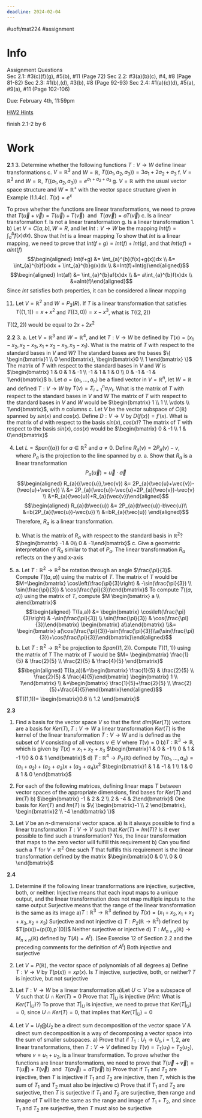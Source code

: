 ```yaml
---
deadline: 2024-02-04
---
```


#uoft/mat224 #assignment 

# Info

Assignment Questions 	
	Sec 2.1: #3(c)(f)(g), #5(b), #11 (Page 72)
	Sec 2.2: #3(a)(b)(c), #4, #8 (Page 81-82)
	Sec 2.3: #1(b),(d), #3(b), #8 (Page 92-93)
	Sec 2.4: #1(a)(c)(d), #5(a), #9(a), #11 (Page 102-106)

Due: February 4th, 11:59pm

[HW2 Hints](attachments/HW2%20Hints.pdf)

finish 2.1-2 by 6

# Work

**2.1**
3. Determine whether the following functions $T:V \rightarrow W$ define linear transformations
	c. $V = \mathbb{R}^3$ and $W = \mathbb{R}$, $T((a_{1},a_{2}, a_{3}))=3a_{1}+2a_{2}+a_{3}$
	f. $V = \mathbb{R}^3$ and $W = \mathbb{R}$, $T((a_{1},a_{2}, a_{3}))=e^{a_{1}+a_{2}+a_{3}}$
	g. $V = \mathbb{R}$ with the usual vector space structure and $W= \mathbb{R}^{+}$ with the vector space structure given in Example (1.1.4c). $T(x)=e^{x}$

To prove whether the functions are linear transformations, we need to prove that $T(\vec{u}+\vec{v})=T(\vec{u})+T(\vec{v}) \ \text{ and } \ T(a\vec{v}) = aT(\vec{v})$
	c. Is a linear transformation
	f. Is not a linear transformation
	g. Is a linear transformation
1. 
	b) Let $V = C[a,b], W= R$, and let $Int: V\rightarrow W$ be the mapping $Int(f)= \int_{a}^{b}f(x)dx)$. Show that $Int$ is a linear mapping
To show that $Int$ is a linear mapping, we need to prove that $Int(f+g) = Int(f)+Int(g)$, and that $Int(af) = aInt(f)$ 
$$\begin{aligned} Int(f+g) &= \int_{a}^{b}(f(x)+g(x))dx \\ &= \int_{a}^{b}f(x)dx + \int_{a}^{b}g(x)dx \\ &=Int(f)+Int(g)\end{aligned}$$
$$\begin{aligned} Int(af) &= \int_{a}^{b}af(x)dx \\ &= a\int_{a}^{b}f(x)dx \\ &=aInt(f)\end{aligned}$$ 
Since $Int$ satisfies both properties, it can be considered a linear mapping

11. Let $V= \mathbb{R}^{2}$ and $W = P_{3}(R).$ If $T$ is a linear transformation that satisfies $T((1,1)) = x+x^{2}$ and $T((3,0)) = x-x^{3}$, what is $T((2,2))$

$T((2,2))$ would be equal to $2x+2x^{2}$

**2.2**
3. 
	a. Let $V=\mathbb{R}^{3}$ and $W=\mathbb{R}^4$, and let $T:V\rightarrow W$ be defined by $T(x)=(x_{1}-x_{2},x_{2}-x_{3},x_{1}+x_{2}-x_{3},x_{3}-x_{1})$. What is the matrix of $T$ with respect to the standard bases in $V$ and $W$?
		The standard bases are the bases $\{ \begin{bmatrix}1 \\ 0 \end{bmatrix}, \begin{bmatrix}0 \\ 1 \end{bmatrix} \}$
		The matrix of $T$ with respect to the standard bases in $V$ and $W$ is $\begin{bmatrix} 1 & 0 & 1 & -1 \\ -1 & 1 & 1 & 0 \\ 0 & -1 & -1 & 1\end{bmatrix}$
	b. Let $a=(a_{1},...,a_{n})$ be a fixed vector in $V=\mathbb{R}^{n}$, let $W=\mathbb{R}$ and defined $T:V\rightarrow W$ by $T(v)=\Sigma_{i=1}^{n}a_{i}v_{i}$. What is the matrix of $T$ with respect to the standard bases in $V$ and $W$
		The matrix of $T$ with respect to the standard bases in $V$ and $W$ would be $\begin{bmatrix} 1  \\ 1 \\ \vdots \\ 1\end{bmatrix}$, with *n* columns
	c. Let $V$ be the vector subspace of $C(\mathbb{R})$ spanned by $sin(x)$ and $cos(x)$. Define $D:V\rightarrow V$ by $D(f(x))=f'(x)$. What is the matrix of $d$ with respect to the basis ${sin(x),cos(x)}$?
		The matrix of $T$ with respect to the basis $sin(x), cos(x)$ would be $\begin{bmatrix} 0 & -1 \\ 1 & 0\end{bmatrix}$


4. Let $L=Span(\{a\})$ for $a\in \mathbb{R}^{2}$ and $a \neq 0$. Define $R_{a}(v)=2P_{a}(v)-v$, where $P_{a}$ is the projection to the line spanned by $a$.
	a. Show that $R_{a}$ is a linear transformation $$P_{a}(\vec{u}) = \vec{u}\cdot\vec{a}$$
	$$\begin{aligned} R_{a}({\vec{u}},\vec{v}) &= 2P_{a}(\vec{u}+\vec{v})-(\vec{u}+\vec{v}) \\ &= 2P_{a}(\vec{u})-\vec{u}+2P_{a}(\vec{v})-\vec{v} \\ &=R_{a}(\vec{u})+R_{a}(\vec{v})\end{aligned}$$$$\begin{aligned} R_{a}(b\vec{u}) &= 2P_{a}(b\vec{u})-b\vec{u}\\ &=b(2P_{a}(\vec{u})-\vec{u}) \\ &=bR_{a}(\vec{u}) \end{aligned}$$
	Therefore, $R_{a}$ is a linear transformation.

	b. What is the matrix of $R_{a}$ with respect to the standard basis in $\mathbb{R}^{2}$?
		$\begin{bmatrix} -1 & 0\\ 0 & -1\end{bmatrix}$
	c. Give a geometric interpretation of $R_{a}$ similar to that of $P_{a}$.
		The linear transformation $R_{a}$ reflects on the y and x-axis
 
8. 
	a. Let $T: \mathbb{R}^{2}\rightarrow \mathbb{R}^{2}$ be rotation through an angle $\frac{\pi}{3}$. Compute $T((a,a))$ using the matrix of $T$.
		The matrix of $T$ would be $M=\begin{bmatrix} \cos\left(\frac{\pi}{3}\right) & -\sin(\frac{\pi}{3}) \\ \sin(\frac{\pi}{3}) & \cos(\frac{\pi}{3})\end{bmatrix}$
		To compute $T((a,a))$ using the matrix of $T$, compute $M \begin{bmatrix} a \\ a\end{bmatrix}$ $$\begin{aligned} T((a,a)) &= \begin{bmatrix} \cos\left(\frac{\pi}{3}\right) & -\sin(\frac{\pi}{3}) \\ \sin(\frac{\pi}{3}) & \cos(\frac{\pi}{3})\end{bmatrix} \begin{bmatrix} a\\a\end{bmatrix} \\&= \begin{bmatrix} a(\cos(\frac{\pi}{3})-\sin(\frac{\pi}{3})\\a(\sin(\frac{\pi}{3})+\cos(\frac{\pi}{3})\end{bmatrix}\end{aligned}$$
	b. Let $T:\mathbb{R}^{2} \rightarrow  \mathbb{R}^{2}$ be projection to $Span({(1,2)})$. Compute $T((1,1))$ using the matrix of $T$
		The matrix of $T$ would be $M= \begin{bmatrix} \frac{1}{5}  & \frac{2}{5} \\ \frac{2}{5} & \frac{4}{5} \end{bmatrix}$ $$\begin{aligned} T((a,a))&=\begin{bmatrix} \frac{1}{5} & \frac{2}{5} \\ \frac{2}{5} & \frac{4}{5}\end{bmatrix} \begin{bmatrix} 1 \\ 1\end{bmatrix} \\ &=\begin{bmatrix} \frac{1}{5}+\frac{2}{5} \\ \frac{2}{5}+\frac{4}{5}\end{bmatrix}\end{aligned}$$
		$T((1,1))= \begin{bmatrix}0.6 \\ 1.2 \end{bmatrix}$

**2.3**
1. Find a basis for the vector space $V$ so that the first $dim(Ker(T))$ vectors are a basis for $Ker(T), T:V\rightarrow W$ a linear transformation
	$Ker(T)$ is the kernel of the linear transformation $T: V\rightarrow W$ and is defined as the subset of $V$ consisting of all vectors $v\in V$ where $T(v) = 0$
	b)$T: \mathbb{R}^{3}\rightarrow \mathbb{R}$, which is given by $T(x) = x_{1}+x_{2}+x_{3}$
		$\begin{bmatrix}1 & 0 & -1 \\ 0 & 1 & -1 \\0 & 0 & 1 \end{bmatrix}$
	d) $T:\mathbb{R}^{4}\rightarrow P_{2}(\mathbb{R})$ defined by $T(a_{1},...,a_{4})=(a_{1}+a_{2})+(a_{2}+a_{3})x+(a_{3}+a_{4})x^{2}$
		$\begin{bmatrix}1 & 1 & -1 & 1 \\ 1 & 0 & 1 & 0 \end{bmatrix}$

 
3. For each of the following matrices, defining linear maps $T$ between vector spaces of the appropriate dimensions, find bases for $Ker(T)$ and $Im(T)$
	b) $\begin{bmatrix} -1 & 2 & 2 \\ 2 & -4 & 2\end{bmatrix}$
		One basis for $Ker(T)$ and $Im(T)$ is $\{ \begin{bmatrix}-1 \\ 2 \end{bmatrix}, \begin{bmatrix}2 \\ -4 \end{bmatrix} \}$

8. Let $V$ be an *n*-dimensional vector space.
	a) Is it always possible to find a linear transformation $T:V\rightarrow V$ such that $Ker(T)= Im(T)$? Is it ever possible to find such a transformation?
		Yes, the linear transformation that maps to the zero vector will fulfill this requirement
	b) Can you find such a $T$ for $V=\mathbb{R^{2}}$
		One such $T$ that fulfills this requirement is the linear transformation defined by the matrix $\begin{bmatrix}0 & 0  \\ 0  & 0 \end{bmatrix}$

**2.4**
1. Determine if the following linear transformations are injective, surjective, both, or neither:
	Injective means that each input maps to a unique output, and the linear transformation does not map multiple inputs to the same output
	Surjective means that the range of the linear transformation is the same as its image
	a)$T:\mathbb{R}^{3}\rightarrow \mathbb{R}^{3}$ defined by $T(x)=(x_{1}+x_{2},x_{1}+x_{2}+x_{3},x_{2}+x_{3})$
		Surjective and not injective
	c) $T:P_{2}(\mathbb{R}\rightarrow \mathbb{R}^{2})$ defined by $T(p(x))=(p(0),p`(0))$
		Neither surjective or injective
	d) $T:M_{n\times n}(\mathbb{R})\rightarrow M_{n\times n}(\mathbb{R})$ defined by $T(A)=A^{t})$. (See Exercise 12 of Section 2.2 and the preceding comments for the definition of $A^{t}$)
		Both injective and surjective

5. Let $V=P(\mathbb{R})$, the vector space of polynomials of all degrees
	a) Define $T:V\rightarrow V$ by $T(p(x)) = xp(x)$. Is $T$ injective, surjective, both, or neither?
		$T$ is injective, but not surjective

9. Let $T:V\rightarrow W$ be a linear transformation
	a)Let $U\subset V$ be a subspace of $V$ such that $U \cap Ker(T) = {0}$ Prove that $T|_{U}$ is injective (*Hint:* What is $Ker(T|_{U})$?)
		To prove that $T|_{U}$ is injective, we need to prove that $Ker(T|_{U}) = 0$, since $U\cap Ker(T)=0$, that implies that $Ker(T|_{U}) = 0$ 

11. Let $V=U_{1} \bigoplus U_{2}$ be a direct sum decomposition of the vector space $V$
	A direct sum decomposition is a way of decomposing a vector space into the sum of smaller subspaces.
	a) Prove that if $T_{1}:U_{1}\rightarrow U_{1}, i = 1,2$, are linear transformations, then $T:V\rightarrow V$ defined by $T(v)=T_{1}(u_{1})+T_{2}(u_{2})$, where $v=u_{1}+u_{2}$, is a linear transformation.
		To prove whether the functions are linear transformations, we need to prove that $T(\vec{u}+\vec{v})=T(\vec{u})+T(\vec{v}) \ \text{ and } \ T(a\vec{v}) = aT(\vec{v})$
	b) Prove that if $T_{1}$ and $T_{2}$ are injective, then $T$ is injective
		if $T_{1}$ and $T_{2}$ are injective, then $T$, which is the sum of $T_{1}$ and $T_{2}$ must also be injective
	c) Prove that if $T_{1}$ and $T_{2}$ are surjective, then $T$ is surjective
		if $T_{1}$ and $T_{2}$ are surjective, then range and image of $T$ will be the same as the range and image of $T_{1} + T_{2}$, and since $T_{1}$ and $T_{2}$ are surjective, then $T$ must also be surjective

